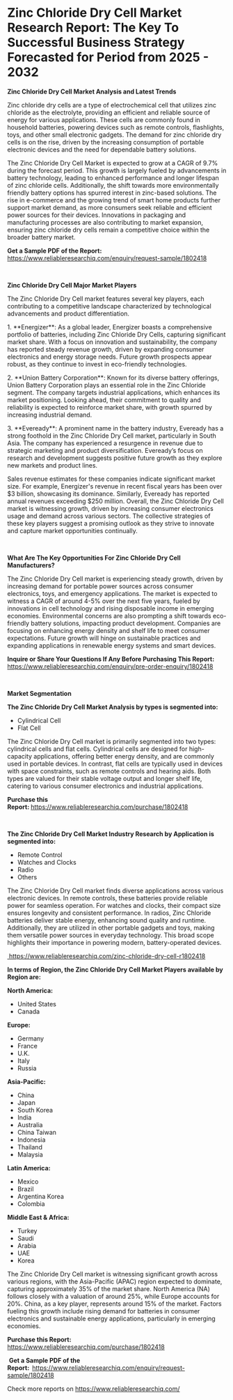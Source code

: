 <p><h1>Zinc Chloride Dry Cell Market Research Report: The Key To Successful Business Strategy Forecasted for Period from 2025 - 2032</h1></p><p><strong>Zinc Chloride Dry Cell Market Analysis and Latest Trends</strong></p>
<p><p>Zinc chloride dry cells are a type of electrochemical cell that utilizes zinc chloride as the electrolyte, providing an efficient and reliable source of energy for various applications. These cells are commonly found in household batteries, powering devices such as remote controls, flashlights, toys, and other small electronic gadgets. The demand for zinc chloride dry cells is on the rise, driven by the increasing consumption of portable electronic devices and the need for dependable battery solutions.</p><p>The Zinc Chloride Dry Cell Market is expected to grow at a CAGR of 9.7% during the forecast period. This growth is largely fueled by advancements in battery technology, leading to enhanced performance and longer lifespan of zinc chloride cells. Additionally, the shift towards more environmentally friendly battery options has spurred interest in zinc-based solutions. The rise in e-commerce and the growing trend of smart home products further support market demand, as more consumers seek reliable and efficient power sources for their devices. Innovations in packaging and manufacturing processes are also contributing to market expansion, ensuring zinc chloride dry cells remain a competitive choice within the broader battery market.</p></p>
<p><strong>Get a Sample PDF of the Report:&nbsp;</strong> <a href="https://www.reliableresearchiq.com/enquiry/request-sample/1802418?utm_campaign=2249&utm_medium=2&utm_source=Github&utm_content=ia&utm_term=13022025&utm_id=zinc-chloride-dry-cell">https://www.reliableresearchiq.com/enquiry/request-sample/1802418</a></p>
<p>&nbsp;</p>
<p><strong>Zinc Chloride Dry Cell Major Market Players</strong></p>
<p><p>The Zinc Chloride Dry Cell market features several key players, each contributing to a competitive landscape characterized by technological advancements and product differentiation. </p><p>1. **Energizer**: As a global leader, Energizer boasts a comprehensive portfolio of batteries, including Zinc Chloride Dry Cells, capturing significant market share. With a focus on innovation and sustainability, the company has reported steady revenue growth, driven by expanding consumer electronics and energy storage needs. Future growth prospects appear robust, as they continue to invest in eco-friendly technologies.</p><p>2. **Union Battery Corporation**: Known for its diverse battery offerings, Union Battery Corporation plays an essential role in the Zinc Chloride segment. The company targets industrial applications, which enhances its market positioning. Looking ahead, their commitment to quality and reliability is expected to reinforce market share, with growth spurred by increasing industrial demand.</p><p>3. **Eveready**: A prominent name in the battery industry, Eveready has a strong foothold in the Zinc Chloride Dry Cell market, particularly in South Asia. The company has experienced a resurgence in revenue due to strategic marketing and product diversification. Eveready’s focus on research and development suggests positive future growth as they explore new markets and product lines.</p><p>Sales revenue estimates for these companies indicate significant market size. For example, Energizer's revenue in recent fiscal years has been over $3 billion, showcasing its dominance. Similarly, Eveready has reported annual revenues exceeding $250 million. Overall, the Zinc Chloride Dry Cell market is witnessing growth, driven by increasing consumer electronics usage and demand across various sectors. The collective strategies of these key players suggest a promising outlook as they strive to innovate and capture market opportunities continually.</p></p>
<p>&nbsp;</p>
<p><strong>What Are The Key Opportunities For Zinc Chloride Dry Cell Manufacturers?</strong></p>
<p><p>The Zinc Chloride Dry Cell market is experiencing steady growth, driven by increasing demand for portable power sources across consumer electronics, toys, and emergency applications. The market is expected to witness a CAGR of around 4-5% over the next five years, fueled by innovations in cell technology and rising disposable income in emerging economies. Environmental concerns are also prompting a shift towards eco-friendly battery solutions, impacting product development. Companies are focusing on enhancing energy density and shelf life to meet consumer expectations. Future growth will hinge on sustainable practices and expanding applications in renewable energy systems and smart devices.</p></p>
<p><strong>Inquire or Share Your Questions If Any Before Purchasing This Report:</strong> <a href="https://www.reliableresearchiq.com/enquiry/pre-order-enquiry/1802418?utm_campaign=2249&utm_medium=2&utm_source=Github&utm_content=ia&utm_term=13022025&utm_id=zinc-chloride-dry-cell">https://www.reliableresearchiq.com/enquiry/pre-order-enquiry/1802418</a></p>
<p>&nbsp;</p>
<p><strong>Market Segmentation</strong></p>
<p><strong>The Zinc Chloride Dry Cell Market Analysis by types is segmented into:</strong></p>
<p><ul><li>Cylindrical Cell</li><li>Flat Cell</li></ul></p>
<p><p>The Zinc Chloride Dry Cell market is primarily segmented into two types: cylindrical cells and flat cells. Cylindrical cells are designed for high-capacity applications, offering better energy density, and are commonly used in portable devices. In contrast, flat cells are typically used in devices with space constraints, such as remote controls and hearing aids. Both types are valued for their stable voltage output and longer shelf life, catering to various consumer electronics and industrial applications.</p></p>
<p><strong>Purchase this Report:&nbsp;</strong><a href="https://www.reliableresearchiq.com/purchase/1802418?utm_campaign=2249&utm_medium=2&utm_source=Github&utm_content=ia&utm_term=13022025&utm_id=zinc-chloride-dry-cell">https://www.reliableresearchiq.com/purchase/1802418</a></p>
<p>&nbsp;</p>
<p><strong>The Zinc Chloride Dry Cell Market Industry Research by Application is segmented into:</strong></p>
<p><ul><li>Remote Control</li><li>Watches and Clocks</li><li>Radio</li><li>Others</li></ul></p>
<p><p>The Zinc Chloride Dry Cell market finds diverse applications across various electronic devices. In remote controls, these batteries provide reliable power for seamless operation. For watches and clocks, their compact size ensures longevity and consistent performance. In radios, Zinc Chloride batteries deliver stable energy, enhancing sound quality and runtime. Additionally, they are utilized in other portable gadgets and toys, making them versatile power sources in everyday technology. This broad scope highlights their importance in powering modern, battery-operated devices.</p></p>
<p><a href="https://www.reliableresearchiq.com/zinc-chloride-dry-cell-r1802418?utm_campaign=2249&utm_medium=2&utm_source=Github&utm_content=ia&utm_term=13022025&utm_id=zinc-chloride-dry-cell">&nbsp;https://www.reliableresearchiq.com/zinc-chloride-dry-cell-r1802418</a></p>
<p><strong>In terms of Region, the Zinc Chloride Dry Cell Market Players available by Region are:</strong></p>
<p>
    <p> <strong> North America: </strong>
        <ul>
            <li>United States</li>
            <li>Canada</li>
        </ul>
        </p> 
    <p> <strong> Europe: </strong>
        <ul>
            <li>Germany</li>
            <li>France</li>
            <li>U.K.</li>
            <li>Italy</li>
            <li>Russia</li>
        </ul>
        </p> 
    <p> <strong> Asia-Pacific: </strong>
        <ul>
            <li>China</li>
            <li>Japan</li>
            <li>South Korea</li>
            <li>India</li>
            <li>Australia</li>
            <li>China Taiwan</li>
            <li>Indonesia</li>
            <li>Thailand</li>
            <li>Malaysia</li>
        </ul>
        </p> 
    <p> <strong> Latin America: </strong>
        <ul>
            <li>Mexico</li>
            <li>Brazil</li>
            <li>Argentina Korea</li>
            <li>Colombia</li>
        </ul>
        </p> 
    <p> <strong> Middle East & Africa: </strong>
        <ul>
            <li>Turkey</li>
            <li>Saudi</li>
            <li>Arabia</li>
            <li>UAE</li>
            <li>Korea</li>
        </ul>
    </p>
    </p>
<p><p>The Zinc Chloride Dry Cell market is witnessing significant growth across various regions, with the Asia-Pacific (APAC) region expected to dominate, capturing approximately 35% of the market share. North America (NA) follows closely with a valuation of around 25%, while Europe accounts for 20%. China, as a key player, represents around 15% of the market. Factors fueling this growth include rising demand for batteries in consumer electronics and sustainable energy applications, particularly in emerging economies.</p></p>
<p><strong>Purchase this Report: </strong><a href="https://www.reliableresearchiq.com/purchase/1802418?utm_campaign=2249&utm_medium=2&utm_source=Github&utm_content=ia&utm_term=13022025&utm_id=zinc-chloride-dry-cell">https://www.reliableresearchiq.com/purchase/1802418</a></p>
<p>&nbsp;<strong>Get a Sample PDF of the Report:&nbsp;&nbsp;</strong><a href="https://www.reliableresearchiq.com/enquiry/request-sample/1802418?utm_campaign=2249&utm_medium=2&utm_source=Github&utm_content=ia&utm_term=13022025&utm_id=zinc-chloride-dry-cell">https://www.reliableresearchiq.com/enquiry/request-sample/1802418</a></p>
<p><strong></strong></p>
<p>Check more reports on <a href="https://www.reliableresearchiq.com/?utm_campaign=2249&utm_medium=2&utm_source=Github&utm_content=ia&utm_term=13022025&utm_id=zinc-chloride-dry-cell">https://www.reliableresearchiq.com/</a></p>